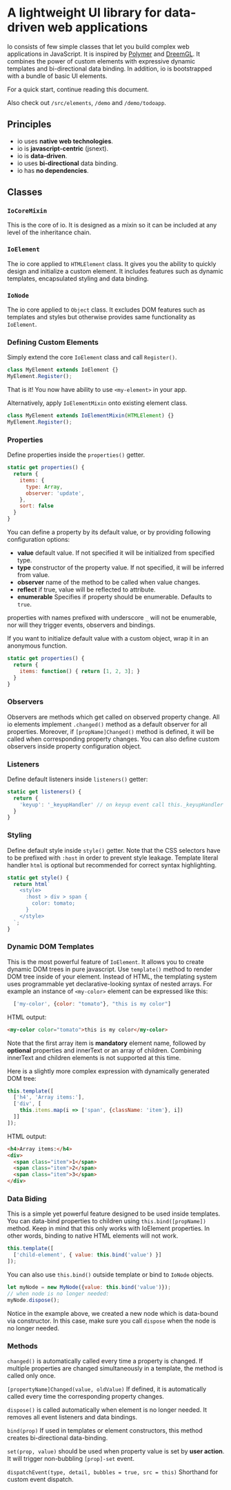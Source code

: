 # A lightweight UI library for data-driven web applications #

Io consists of few simple classes that let you build complex web applications in JavaScript.
It is inspired by [Polymer](https://github.com/Polymer/polymer) and [DreemGL](https://github.com/dreemproject/dreemgl).
It combines the power of custom elements with expressive dynamic templates and bi-directional data binding. In addition, io is bootstrapped with a bundle of basic UI elements.

For a quick start, continue reading this document.

Also check out `/src/elements`, `/demo` and `/demo/todoapp`.

## Principles ##

* io uses **native web technologies**.
* io is **javascript-centric** (jsnext).
* io is **data-driven**.
* io uses **bi-directional** data binding.
* io has **no dependencies**.

## Classes ##

### `IoCoreMixin` ###

This is the core of io. It is designed as a mixin so it can be included at any level of the inheritance chain.

### `IoElement` ###

The io core applied to `HTMLElement` class. It gives you the ability to quickly design and initialize a custom element. It includes features such as dynamic templates, encapsulated styling and data binding.

### `IoNode` ###

The io core applied to `Object` class. It excludes DOM features such as templates and styles but otherwise provides same functionality as `IoElement`.

### Defining Custom Elements ###

Simply extend the core `IoElement` class and call `Register()`.

```javascript
class MyElement extends IoElement {}
MyElement.Register();
```
That is it! You now have ability to use `<my-element>` in your app.

Alternatively, apply `IoElementMixin` onto existing element class.
```javascript
class MyElement extends IoElementMixin(HTMLElement) {}
MyElement.Register();
```

### Properties ###

Define properties inside the `properties()` getter.

```javascript
static get properties() {
  return {
    items: {
      type: Array,
      observer: 'update',
    },
    sort: false
  }
}
```

You can define a property by its default value, or by providing following configuration options:

- **value** default value. If not specified it will be initialized from specified type.
- **type** constructor of the property value. If not specified, it will be inferred from value.
- **observer** name of the method to be called when value changes.
- **reflect** if true, value will be reflected to attribute.
- **enumerable** Specifies if property should be enumerable. Defaults to `true`.

properties with names prefixed with underscore `_` will not be enumerable, nor will they trigger events, observers and bindings.

If you want to initialize default value with a custom object, wrap it in an anonymous function.

```javascript
static get properties() {
  return {
    items: function() { return [1, 2, 3]; }
  }
}
```

### Observers ###

Observers are methods which get called on observed property change. All io elements implement `.changed()` method as a default observer for all properties. Moreover, if `[propName]Changed()` method is defined, it will be called when corresponding property changes. You can also define custom observers inside property configuration object.

### Listeners ###

Define default listeners inside `listeners()` getter:

```javascript
static get listeners() {
  return {
    'keyup': '_keyupHandler' // on keyup event call this._keyupHandler
  }
}
```

### Styling ###

Define default style inside `style()` getter.
Note that the CSS selectors have to be prefixed with `:host` in order to prevent style leakage.
Template literal handler `html` is optional but recommended for correct syntax highlighting.

```javascript
static get style() {
  return html`
    <style>
      :host > div > span {
        color: tomato;
      }
    </style>
  `;
}
```

### Dynamic DOM Templates ###

This is the most powerful feature of `IoElement`. It allows you to create dynamic DOM trees in pure javascript. Use `template()` method to render DOM tree inside of your element. Instead of HTML, the templating system uses programmable yet declarative-looking syntax of nested arrays. For example an instance of `<my-color>` element can be expressed like this:

```javascript
  ['my-color', {color: "tomato"}, "this is my color"]
```

HTML output:

```html
<my-color color="tomato">this is my color</my-color>
```

Note that the first array item is **mandatory** element name, followed by **optional** properties and innerText or an array of children. Combining innerText and children elements is not supported at this time.

Here is a slightly more complex expression with dynamically generated DOM tree:

```javascript
this.template([
  ['h4', 'Array items:'],
  ['div', [
    this.items.map(i => ['span', {className: 'item'}, i])
  ]]
]);
```

HTML output:

```html
<h4>Array items:</h4>
<div>
  <span class="item">1</span>
  <span class="item">2</span>
  <span class="item">3</span>
</div>
```

### Data Biding ###

This is a simple yet powerful feature designed to be used inside templates. You can data-bind properties to children using `this.bind([propName])` method.
Keep in mind that this only works with IoElement properties. In other words, binding to native HTML elements will not work.

```javascript
this.template([
  ['child-element', { value: this.bind('value') }]
]);

```

You can also use `this.bind()` outside template or bind to `IoNode` objects.

```javascript
let myNode = new MyNode({value: this.bind('value')});
// when node is no longer needed:
myNode.dispose();
```

Notice in the example above, we created a new node which is data-bound via constructor. In this case, make sure you call `dispose` when the node is no longer needed.

### Methods ###

  `changed()` is automatically called every time a property is changed. If multiple properties are changed simultaneously in a template, the method is called only once.

  `[propertyName]Changed(value, oldValue)` If defined, it is automatically called every time the corresponding property changes.

  `dispose()` is called automatically when element is no longer needed. It removes all event listeners and data bindings.

  `bind(prop)` If used in templates or element constructors, this method creates bi-directional data-binding.

  `set(prop, value)` should be used when property value is set by **user action**. It will trigger non-bubbling `[prop]-set` event.

  `dispatchEvent(type, detail, bubbles = true, src = this)` Shorthand for custom event dispatch.

